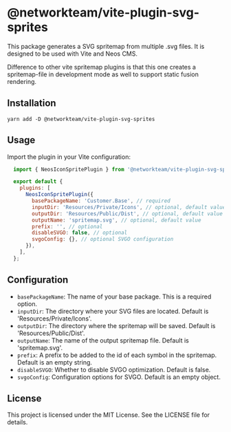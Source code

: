 # @networkteam/vite-plugin-svg-sprites

This package generates a SVG spritemap from multiple .svg files. It is designed to be used with Vite and Neos CMS.

Difference to other vite spritemap plugins is that this one creates a spritemap-file in development mode as well to support static fusion rendering.

## Installation

    yarn add -D @networkteam/vite-plugin-svg-sprites

## Usage

Import the plugin in your Vite configuration:

```javascript
  import { NeosIconSpritePlugin } from '@networkteam/vite-plugin-svg-sprites';

  export default {
    plugins: [
      NeosIconSpritePlugin({
        basePackageName: 'Customer.Base', // required
        inputDir: 'Resources/Private/Icons', // optional, default value
        outputDir: 'Resources/Public/Dist', // optional, default value
        outputName: 'spritemap.svg', // optional, default value
        prefix: '', // optional
        disableSVGO: false, // optional
        svgoConfig: {}, // optional SVGO configuration
      }),
    ],
  };
```

## Configuration

* `basePackageName`: The name of your base package. This is a required option.
* `inputDir`: The directory where your SVG files are located. Default is 'Resources/Private/Icons'.
* `outputDir`: The directory where the spritemap will be saved. Default is 'Resources/Public/Dist'.
* `outputName`: The name of the output spritemap file. Default is 'spritemap.svg'.
* `prefix`: A prefix to be added to the id of each symbol in the spritemap. Default is an empty string.
* `disableSVGO`: Whether to disable SVGO optimization. Default is false.
* `svgoConfig`: Configuration options for SVGO. Default is an empty object.

## License

This project is licensed under the MIT License. See the LICENSE file for details.
